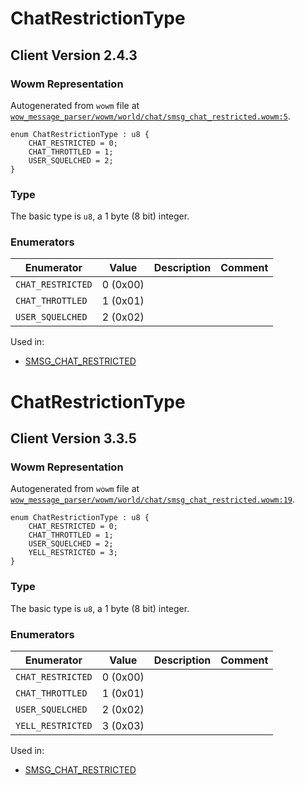 # ChatRestrictionType

## Client Version 2.4.3

### Wowm Representation

Autogenerated from `wowm` file at [`wow_message_parser/wowm/world/chat/smsg_chat_restricted.wowm:5`](https://github.com/gtker/wow_messages/tree/main/wow_message_parser/wowm/world/chat/smsg_chat_restricted.wowm#L5).

```rust,ignore
enum ChatRestrictionType : u8 {
    CHAT_RESTRICTED = 0;
    CHAT_THROTTLED = 1;
    USER_SQUELCHED = 2;
}
```
### Type
The basic type is `u8`, a 1 byte (8 bit) integer.
### Enumerators
| Enumerator | Value  | Description | Comment |
| --------- | -------- | ----------- | ------- |
| `CHAT_RESTRICTED` | 0 (0x00) |  |  |
| `CHAT_THROTTLED` | 1 (0x01) |  |  |
| `USER_SQUELCHED` | 2 (0x02) |  |  |

Used in:
* [SMSG_CHAT_RESTRICTED](smsg_chat_restricted.md)

# ChatRestrictionType

## Client Version 3.3.5

### Wowm Representation

Autogenerated from `wowm` file at [`wow_message_parser/wowm/world/chat/smsg_chat_restricted.wowm:19`](https://github.com/gtker/wow_messages/tree/main/wow_message_parser/wowm/world/chat/smsg_chat_restricted.wowm#L19).

```rust,ignore
enum ChatRestrictionType : u8 {
    CHAT_RESTRICTED = 0;
    CHAT_THROTTLED = 1;
    USER_SQUELCHED = 2;
    YELL_RESTRICTED = 3;
}
```
### Type
The basic type is `u8`, a 1 byte (8 bit) integer.
### Enumerators
| Enumerator | Value  | Description | Comment |
| --------- | -------- | ----------- | ------- |
| `CHAT_RESTRICTED` | 0 (0x00) |  |  |
| `CHAT_THROTTLED` | 1 (0x01) |  |  |
| `USER_SQUELCHED` | 2 (0x02) |  |  |
| `YELL_RESTRICTED` | 3 (0x03) |  |  |

Used in:
* [SMSG_CHAT_RESTRICTED](smsg_chat_restricted.md)

